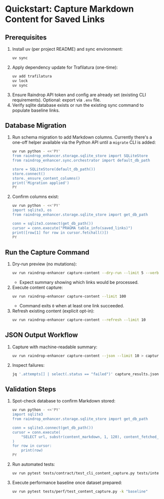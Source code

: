 # Quickstart: Capture Markdown Content for Saved Links

## Prerequisites
1. Install uv (per project README) and sync environment:
   ```bash
   uv sync
   ```
2. Apply dependency update for Trafilatura (one-time):
   ```bash
   uv add trafilatura
   uv lock
   uv sync
   ```
3. Ensure Raindrop API token and config are already set (existing CLI requirements). Optional: export via `.env` file.
4. Verify sqlite database exists or run the existing sync command to populate baseline links.

## Database Migration
1. Run schema migration to add Markdown columns. Currently there's a one-off helper available via the Python API until a `migrate` CLI is added:
   ```bash
   uv run python - <<'PY'
   from raindrop_enhancer.storage.sqlite_store import SQLiteStore
   from raindrop_enhancer.sync.orchestrator import default_db_path

   store = SQLiteStore(default_db_path())
   store.connect()
   store._ensure_content_columns()
   print('Migration applied')
   PY
   ```
2. Confirm columns exist:
   ```bash
   uv run python - <<'PY'
   import sqlite3, os
   from raindrop_enhancer.storage.sqlite_store import get_db_path

   conn = sqlite3.connect(get_db_path())
   cursor = conn.execute("PRAGMA table_info(saved_links)")
   print([row[1] for row in cursor.fetchall()])
   PY
   ```

## Run the Capture Command
1. Dry-run preview (no mutations):
   ```bash
   uv run raindrop-enhancer capture-content --dry-run --limit 5 --verbose
   ```
   - Expect summary showing which links would be processed.
2. Execute content capture:
   ```bash
   uv run raindrop-enhancer capture-content --limit 100
   ```
   - Command exits `0` when at least one link succeeded.
3. Refresh existing content (explicit opt-in):
   ```bash
   uv run raindrop-enhancer capture-content --refresh --limit 10
   ```

## JSON Output Workflow
1. Capture with machine-readable summary:
   ```bash
   uv run raindrop-enhancer capture-content --json --limit 10 > capture_results.json
   ```
2. Inspect failures:
   ```bash
   jq '.attempts[] | select(.status == "failed")' capture_results.json
   ```

## Validation Steps
1. Spot-check database to confirm Markdown stored:
   ```bash
   uv run python - <<'PY'
   import sqlite3
   from raindrop_enhancer.storage.sqlite_store import get_db_path

   conn = sqlite3.connect(get_db_path())
   cursor = conn.execute(
       "SELECT url, substr(content_markdown, 1, 120), content_fetched_at FROM saved_links WHERE content_markdown IS NOT NULL LIMIT 3"
   )
   for row in cursor:
       print(row)
   PY
   ```
2. Run automated tests:
   ```bash
   uv run pytest tests/contract/test_cli_content_capture.py tests/integration/test_cli_content_capture.py
   ```
3. Execute performance baseline once dataset prepared:
   ```bash
   uv run pytest tests/perf/test_content_capture.py -k "baseline"
   ```
